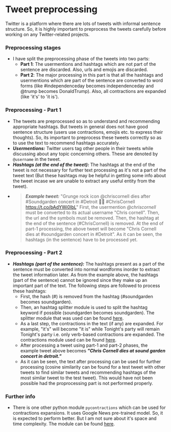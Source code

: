 # Tweet preprocessing

Twitter is a platform where there are lots of tweets with informal sentence structure. So, it is highly important to preprocess the tweets carefully before working on any Twitter-related projects.

### Preprocessing stages
* I have split the preprocessing phase of the tweets into two parts:
  * **Part 1**: The usermentions and hashtags which are not part of the sentence are discarded. Also, urls and emojis are discarded.  
  * **Part 2**: The major processing in this part is that all the hashtags and usermentions which are part of the sentence are converted to word forms (like #independenceday becomes independence<space>day and @trump becomes Donald<space>Trump). Also, all contractions are expanded (like 'it's' to 'it is').

### Preprocessing - Part 1
* The tweets are preprocessed so as to understand and recommending appropriate hashtags. But tweets in general does not have good sentence structure (users use contractions, emojis etc. to express their thoughts). So, its important to preprocess these tweets correctly so as to use the text to recommend hashtags accurately.
* ***Usermentions:*** Twitter users tag other people in their tweets while discussing about any topic concerning others. These are denoted by ```@username``` in the tweet. 
* ***Hashtags (at the end of the tweet):*** The hashtags at the end of the tweet is not necessary for further text processing as it's not a part of the tweet text (But these hashtags may be helpful in getting some info about the tweet incase we are unable to extract any useful entity from the tweet).
* >***Example tweet:*** "Grunge rock icon @chriscornell dies after #Soundgarden concert in #Detroit 🎵🎸 #ChrisCornell https://t.co/bAdYWi0IbL"
First, the usermention *@chriscornell* must be converted to its actual username "Chris cornell". Then, the url and the symbols must be removed. Then, the hashtag at the end of the sentence (#ChrisCornell) is removed. At the end of part-1 processing, the above tweet will become "Chris Cornell dies at #soundgarden concert in #Detroit". As it can be seen, the hashtags (in the sentence) have to be processed yet.

### Preprocessing - Part 2
* ***Hashtags (part of the sentence):*** The hashtags present as a part of the sentence must be converted into normal wordforms inorder to extract the tweet information later. As from the example above, the hashtags (part of the sentence) cannot be ignored since they make up an important part of the text. The following steps are followed to process these hashtags:
  *  First, the hash (#) is removed from the hashtag (#soundgarden becomes soundgarden).
  * Then, an hashtag splitter module is used to split the hashtag keyword if possible (soundgarden becomes sound<space>garden). The splitter module that was used can be found [here](https://github.com/jchook/wordseg). 
  * As a last step, the contractions in the text (if any) are expanded. For example, "it's" will become "it is" while Tonight's party will remain Tonight's party i.e. only verb-based contractions are expanded. The contractions module used can be found [here](https://github.com/kootenpv/contractions).
  * After processing a tweet using part-1 and part-2 phases, the example tweet above becomes ***"Chris Cornell dies at sound garden concert in detroit."***
  * As it can be seen, the text after processing can be used for further processing (cosine similarity can be found for a test tweet with other tweets to find similar tweets and recommending hashtags of the most similar tweet to the test tweet). This would have not been possible had the proprocessing part is not performed properly.
### Further info
* There is one other python module ```pycontractions``` which can be used for contractions expansions. It uses Google News pre-trained model. So, it is expected to perform better. But I am not sure about it's space and time complexity. The module can be found [here](https://github.com/ian-beaver/pycontractions).